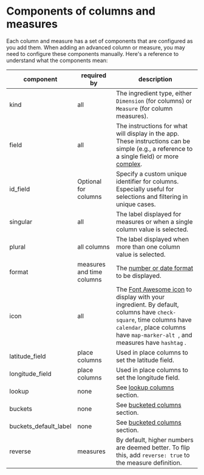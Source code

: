 # Components of columns and measures

Each column and measure has a set of components that are configured as you add them. When adding an advanced column or measure, you may need to configure these components manually. Here's a reference to understand what the components mean:

| component               | required by               | description                                                                                                                                                                                                                                                                                                                                                                                                                                                                                                                                                                        |
| ----------------------- | ------------------------- | ---------------------------------------------------------------------------------------------------------------------------------------------------------------------------------------------------------------------------------------------------------------------------------------------------------------------------------------------------------------------------------------------------------------------------------------------------------------------------------------------------------------------------------------------------------------------------------- |
| kind                    | all                       | The ingredient type, either `Dimension` (for columns) or `Measure` (for column measures).                                                                                                                                                                                                                                                                                                                                                                                                                                                                                          |
| field                   | all                       | The instructions for what will display in the app. These instructions can be simple (e.g., a reference to a single field) or more [complex](./).                                                                                                                                                                                                                                                                                                                                                                                                                                   |
| id\_field               | Optional for columns      | Specify a custom unique identifier for columns. Especially useful for selections and filtering in unique cases.                                                                                                                                                                                                                                                                                                                                                                                                                                                                    |
| singular                | all                       | The label displayed for measures or when a single column value is selected.                                                                                                                                                                                                                                                                                                                                                                                                                                                                                                        |
| plural                  | all columns               | The label displayed when more than one column value is selected.                                                                                                                                                                                                                                                                                                                                                                                                                                                                                                                   |
| format                  | measures and time columns | The [number or date format](../the-column-or-measure-editor/ingredient-formats.md) to be displayed.                                                                                                                                                                                                                                                                                                                                                                                                                                                                                |
| icon                    | all                       | The [Font Awesome icon](https://fontawesome.com/icons?d=gallery) to display with your ingredient. By default, columns have `check-square`<img src="../../../.gitbook/assets/check-square-solid.svg" alt="" data-size="line">, time columns have `calendar`<img src="../../../.gitbook/assets/calendar-solid.svg" alt="" data-size="line">, place columns have `map-marker-alt` <img src="../../../.gitbook/assets/map-marker-alt-solid.svg" alt="" data-size="line"> , and measures have `hashtag` <img src="../../../.gitbook/assets/hashtag-solid.svg" alt="" data-size="line">. |
| latitude\_field         | place columns             | Used in place columns to set the latitude field.                                                                                                                                                                                                                                                                                                                                                                                                                                                                                                                                   |
| longitude\_field        | place columns             | Used in place columns to set the longitude field.                                                                                                                                                                                                                                                                                                                                                                                                                                                                                                                                  |
| lookup                  | none                      | See [lookup columns](lookup-dimensions.md) section.                                                                                                                                                                                                                                                                                                                                                                                                                                                                                                                                |
| buckets                 | none                      | See [bucketed columns](bucketed-dimensions.md) section.                                                                                                                                                                                                                                                                                                                                                                                                                                                                                                                            |
| buckets\_default\_label | none                      | See [bucketed columns](bucketed-dimensions.md) section.                                                                                                                                                                                                                                                                                                                                                                                                                                                                                                                            |
| reverse                 | measures                  | By default, higher numbers are deemed better. To flip this, add `reverse: true` to the measure definition.                                                                                                                                                                                                                                                                                                                                                                                                                                                                         |
